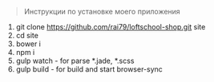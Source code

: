 > Инструкции по установке моего приложения

1. git clone https://github.com/rai79/loftschool-shop.git site
2. cd site
3. bower i
4. npm i
5. gulp watch  - for parse *.jade, *.scss
6. gulp build  - for build and start browser-sync
